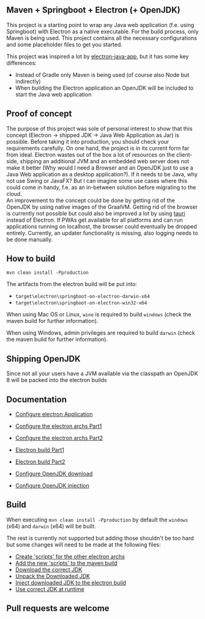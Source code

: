 ## Maven + Springboot + Electron (+ OpenJDK)

This project is a starting point to wrap any Java web application (f.e. using Springboot) with Electron as a native executable. For the build process, only Maven is being used. This project contains all the necessary configurations and some placeholder files to get you started.

This project was inspired a lot by [electron-java-app](https://github.com/jreznot/electron-java-app), but it has some key differences: 
* Instead of Gradle only Maven is being used (of course also Node but indirectly)
* When building the Electron application an OpenJDK will be included to start the Java web application

## Proof of concept
The purpose of this project was sole of personal interest to show that this concept (Electron -> shipped JDK -> Java Web Application as Jar) is possible. Before taking it into production, you should check your requirements carefully. On one hand, the project is in its current form far from ideal. Electron wastes out of the box a lot of resources on the client-side, shipping an additional JVM and an embedded web server does not make it better (Why would I need a Browser and an OpenJDK just to use a Java Web application as a desktop application?). If it needs to be Java, why not use Swing or JavaFX? But I can imagine some use cases where this could come in handy, f.e. as an in-between solution before migrating to the cloud.  
An improvement to the concept could be done by getting rid of the OpenJDK by using native images of the GraalVM. Getting rid of the browser is currently not possible but could also be improved a lot by using [tauri](https://github.com/tauri-apps/tauri) instead of Electron. If PWAs get available for all platforms and can run applications running on localhost, the browser could eventually be dropped entirely. Currently, an updater functionality is missing, also logging needs to be done manually.

## How to build
`mvn clean install -Pproduction`

The artifacts from the electron build will be put into:
* `target\electron\springboot-on-electron-darwin-x64`
* `target\electron\springboot-on-electron-win32-x64`

When using Mac OS or Linux, `wine` is required to build `windows` (check the maven build for further information).

When using Windows, admin privileges are required to build `darwin` (check the maven build for further information).

## Shipping OpenJDK
Since not all your users have a JVM available via the classpath an OpenJDK 8 will be packed into the electron builds

## Documentation
* [Configure electron Application](https://github.com/appreciated/maven-springboot-electron/tree/master/src/main/javascript)
* [Configure the electron archs Part1](https://github.com/appreciated/maven-springboot-electron/blob/master/src/main/javascript/package.json)
* [Configure the electron archs Part2](https://github.com/appreciated/maven-springboot-electron/blob/master/pom.xml#L236-L257)

* [Electron build Part1](https://github.com/appreciated/maven-springboot-electron/blob/master/pom.xml#L198-L259)
* [Electron build Part2](https://github.com/appreciated/maven-springboot-electron/blob/master/pom.xml#L333-L358)
* [Configure OpenJDK download](https://github.com/appreciated/maven-springboot-electron/blob/master/pom.xml#L260-L332)
* [Configure OpenJDK injection](https://github.com/appreciated/maven-springboot-electron/blob/master/pom.xml#L359-L397)


## Build
When executing `mvn clean install -Pproduction` by default the `windows` (x64) and `darwin` (x64) will be built.

The rest is currently not supported but adding those shouldn't be too hard but some changes will need to be made at the following files:
* [Create 'scripts' for the other electron archs](https://github.com/appreciated/maven-springboot-electron/blob/master/src/main/javascript/package.json#L14-L17)
* [Add the new 'scripts' to the maven build](https://github.com/appreciated/maven-springboot-electron/blob/master/pom.xml#L236-L257)
* [Download the correct JDK](https://github.com/appreciated/maven-springboot-electron/blob/master/pom.xml#L265-L294)
* [Unpack the Downloaded JDK](https://github.com/appreciated/maven-springboot-electron/blob/master/pom.xml#L296-L332)
* [Inject downloaded JDK to the electron build](https://github.com/appreciated/maven-springboot-electron/blob/master/pom.xml#L359-L395)
* [Use correct JDK at runtime](https://github.com/appreciated/maven-springboot-electron/blob/master/src/main/javascript/main.js#L108-L139)


## Pull requests are welcome
